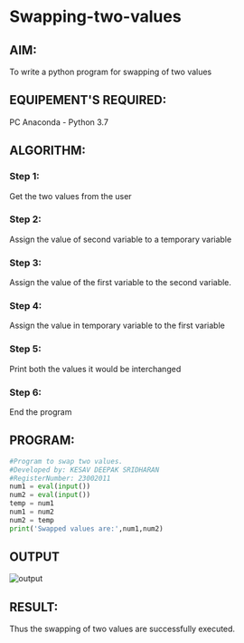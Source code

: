 # Swapping-two-values
## AIM:
To write a python program for swapping of two values
## EQUIPEMENT'S REQUIRED: 
PC
Anaconda - Python 3.7
## ALGORITHM: 
### Step 1:
Get the two values from the user
### Step 2: 
Assign the value of second variable to a temporary variable 
### Step 3: 
Assign the value of the first variable to the second variable.
### Step 4:  
Assign the value in temporary variable to the first variable
### Step 5: 
Print both the values it would be interchanged
### Step 6: 
End the program
## PROGRAM:
```python
#Program to swap two values.
#Developed by: KESAV DEEPAK SRIDHARAN
#RegisterNumber: 23002011
num1 = eval(input())
num2 = eval(input())
temp = num1
num1 = num2
num2 = temp
print('Swapped values are:',num1,num2)
```
## OUTPUT

![output]("swapping.png")



## RESULT:
Thus the swapping of two values are successfully executed.



